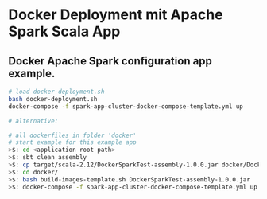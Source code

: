 # Docker Deployment mit Apache Spark Scala App

## Docker Apache Spark configuration app example.

```bash
# load docker-deployment.sh
bash docker-deployment.sh
docker-compose -f spark-app-cluster-docker-compose-template.yml up
```

```bash
# alternative:

# all dockerfiles in folder 'docker'
# start example for this example app
>$: cd <application root path>
>$: sbt clean assembly
>$: cp target/scala-2.12/DockerSparkTest-assembly-1.0.0.jar docker/DockerSparkTest-assembly-1.0.0.jar
>$: cd docker/
>$: bash build-images-template.sh DockerSparkTest-assembly-1.0.0.jar
>$: docker-compose -f spark-app-cluster-docker-compose-template.yml up
```

